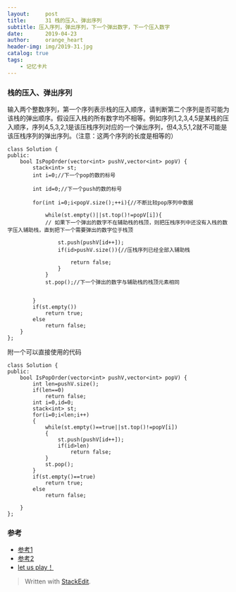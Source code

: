 ```yaml
---
layout:     post
title:      31 栈的压入、弹出序列
subtitle: 压入序列，弹出序列，下一个弹出数字，下一个压入数字
date:       2019-04-23
author:     orange_heart
header-img: img/2019-31.jpg
catalog: true
tags:
    - 记忆卡片
---
```


### 栈的压入、弹出序列

输入两个整数序列，第一个序列表示栈的压入顺序，请判断第二个序列是否可能为该栈的弹出顺序。假设压入栈的所有数字均不相等。例如序列1,2,3,4,5是某栈的压入顺序，序列4,5,3,2,1是该压栈序列对应的一个弹出序列，但4,3,5,1,2就不可能是该压栈序列的弹出序列。（注意：这两个序列的长度是相等的）

```objc
class Solution {
public:
    bool IsPopOrder(vector<int> pushV,vector<int> popV) {
        stack<int> st;
        int i=0;//下一个pop的数的标号  
        
        int id=0;//下一个push的数的标号  
        
        for(int i=0;i<popV.size();++i){//不断比较pop序列中数据  
        
            while(st.empty()||st.top()!=popV[i]){
            // 如果下一个弹出的数字不在辅助栈的栈顶，则把压栈序列中还没有入栈的数字压入辅助栈，直到把下一个需要弹出的数字位于栈顶  
            
                st.push(pushV[id++]);
                if(id>pushV.size()){//压栈序列已经全部入辅助栈  
                
                    return false;
                }
            }
            st.pop();//下一个弹出的数字与辅助栈的栈顶元素相同  
              
            
        }
        if(st.empty())
            return true;
        else
            return false;
    }
};
```

附一个可以直接使用的代码
```objk
class Solution {
public:
    bool IsPopOrder(vector<int> pushV,vector<int> popV) {
        int len=pushV.size();
        if(len==0)
            return false;
        int i=0,id=0;
        stack<int> st;
        for(i=0;i<len;i++)
        {
            while(st.empty()==true||st.top()!=popV[i])
            {
                st.push(pushV[id++]);
                if(id>len)
                    return false;
            }
            st.pop();
        }
        if(st.empty()==true)
            return true;
        else
            return false;
        
    }
};
```


### 参考

- [参考1](https://github.com/zhedahht/CodingInterviewChinese2)
- [参考2](https://github.com/gatieme/CodingInterviews)
- [let us play！](https://www.nowcoder.com/practice/d77d11405cc7470d82554cb392585106?tpId=13&tqId=11174&tPage=2&rp=1&ru=%2Fta%2Fcoding-interviews&qru=%2Fta%2Fcoding-interviews%2Fquestion-ranking)



> Written with [StackEdit](https://stackedit.io/).

<head>
    <script src="https://cdn.mathjax.org/mathjax/latest/MathJax.js?config=TeX-AMS-MML_HTMLorMML" type="text/javascript"></script>
    <script type="text/x-mathjax-config">
        MathJax.Hub.Config({
            tex2jax: {
            skipTags: ['script', 'noscript', 'style', 'textarea', 'pre'],
            inlineMath: [['$','$']]
            }
        });
    </script>
</head>
<!--stackedit_data:
eyJoaXN0b3J5IjpbMTY1MjQxOTIyOSwzMDE5Mzc1MTQsLTQzMD
I0ODQwMiwtMTg2MDg0MTcwMCwtMjA1NTAxODk1NiwtMTgyMTY5
Mjk0MSwtMTkyMzMwMzU4MiwyMDE2NDEwMzM1XX0=
-->